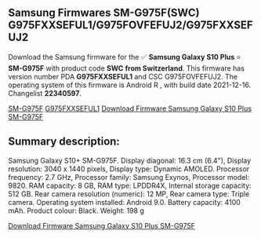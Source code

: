 <h2>Samsung Firmwares SM-G975F(SWC) G975FXXSEFUL1/G975FOVFEFUJ2/G975FXXSEFUJ2</h2>
Download the Samsung firmware for the ✅ <strong>Samsung Galaxy S10 Plus </strong> ⭐ <strong>SM-G975F</strong> with product code <strong>SWC</strong> <strong> from Switzerland</strong>. This firmware has version number PDA <strong>G975FXXSEFUL1</strong> and CSC G975FOVFEFUJ2. The operating system of this firmware is Android R , with build date 2021-12-16. Changelist <strong>22340597</strong>.


[SM-G975F](https://samfirm.shop/samsung/model/SM-G975F)
[G975FXXSEFUL1](https://samfirm.shop/samsung/pda/G975FXXSEFUL1)
[Download Firmware Samsung Galaxy S10 Plus SM-G975F](https://samfirm.shop/samsung/firmware/482859)
<h2>Summary description:</h2>
<p>Samsung Galaxy S10+ SM-G975F. Display diagonal: 16.3 cm (6.4"), Display resolution: 3040 x 1440 pixels, Display type: Dynamic AMOLED. Processor frequency: 2.7 GHz, Processor family: Samsung Exynos, Processor model: 9820. RAM capacity: 8 GB, RAM type: LPDDR4X, Internal storage capacity: 512 GB. Rear camera resolution (numeric): 12 MP, Rear camera type: Triple camera. Operating system installed: Android 9.0. Battery capacity: 4100 mAh. Product colour: Black. Weight: 198 g</p>


[Download Firmware Samsung Galaxy S10 Plus SM-G975F](https://samfirm.shop/samsung/firmware/482859)
